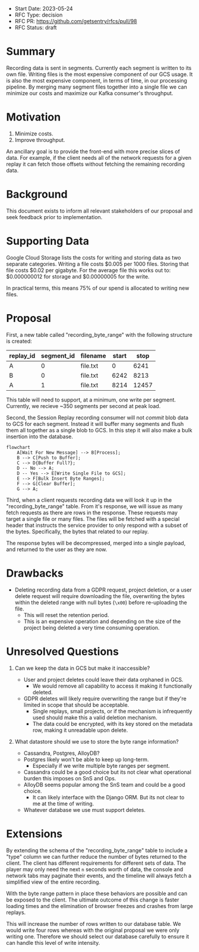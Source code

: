 - Start Date: 2023-05-24
- RFC Type: decision
- RFC PR: https://github.com/getsentry/rfcs/pull/98
- RFC Status: draft

# Summary

Recording data is sent in segments. Currently each segment is written to its own file. Writing files is the most expensive component of our GCS usage. It is also the most expensive component, in terms of time, in our processing pipeline. By merging many segment files together into a single file we can minimize our costs and maximize our Kafka consumer's throughput.

# Motivation

1. Minimize costs.
2. Improve throughput.

An ancillary goal is to provide the front-end with more precise slices of data. For example, if the client needs all of the network requests for a given replay it can fetch those offsets without fetching the remaining recording data.

# Background

This document exists to inform all relevant stakeholders of our proposal and seek feedback prior to implementation.

# Supporting Data

Google Cloud Storage lists the costs for writing and storing data as two separate categories. Writing a file costs $0.005 per 1000 files. Storing that file costs $0.02 per gigabyte. For the average file this works out to: $0.000000012 for storage and $0.00000005 for the write.

In practical terms, this means 75% of our spend is allocated to writing new files.

# Proposal

First, a new table called "recording_byte_range" with the following structure is created:

| replay_id | segment_id | filename | start | stop  |
| --------- | ---------- | -------- | ----- | ----- |
| A         | 0          | file.txt | 0     | 6241  |
| B         | 0          | file.txt | 6242  | 8213  |
| A         | 1          | file.txt | 8214  | 12457 |

This table will need to support, at a minimum, one write per segment. Currently, we recieve ~350 segments per second at peak load.

Second, the Session Replay recording consumer will not _commit_ blob data to GCS for each segment. Instead it will buffer many segments and flush them all together as a single blob to GCS. In this step it will also make a bulk insertion into the database.

```mermaid
flowchart
    A[Wait For New Message] --> B[Process];
    B --> C[Push to Buffer];
    C --> D{Buffer Full?};
    D -- No --> A;
    D -- Yes --> E[Write Single File to GCS];
    E --> F[Bulk Insert Byte Ranges];
    F --> G[Clear Buffer];
    G --> A;
```

Third, when a client requests recording data we will look it up in the "recording_byte_range" table. From it's response, we will issue as many fetch requests as there are rows in the response. These requests may target a single file or many files. The files will be fetched with a special header that instructs the service provider to only respond with a subset of the bytes. Specifically, the bytes that related to our replay.

The response bytes will be decompressed, merged into a single payload, and returned to the user as they are now.

# Drawbacks

- Deleting recording data from a GDPR request, project deletion, or a user delete request will require downloading the file, overwriting the bytes within the deleted range with null bytes (`\x00`) before re-uploading the file.
  - This will reset the retention period.
  - This is an expensive operation and depending on the size of the project being deleted a very time consuming operation.

# Unresolved Questions

1. Can we keep the data in GCS but make it inaccessible?

   - User and project deletes could leave their data orphaned in GCS.
     - We would remove all capability to access it making it functionally deleted.
   - GDPR deletes will likely require overwriting the range but if they're limited in scope that should be acceptable.
     - Single replays, small projects, or if the mechanism is infrequently used should make this a valid deletion mechanism.
     - The data could be encrypted, with its key stored on the metadata row, making it unreadable upon delete.

2. What datastore should we use to store the byte range information?

   - Cassandra, Postgres, AlloyDB?
   - Postgres likely won't be able to keep up long-term.
     - Especially if we write multiple byte ranges per segment.
   - Cassandra could be a good choice but its not clear what operational burden this imposes on SnS and Ops.
   - AlloyDB seems popular among the SnS team and could be a good choice.
     - It can likely interface with the Django ORM. But its not clear to me at the time of writing.
   - Whatever database we use must support deletes.

# Extensions

By extending the schema of the "recording_byte_range" table to include a "type" column we can further reduce the number of bytes returned to the client. The client has different requirements for different sets of data. The player may only need the next `n` seconds worth of data, the console and network tabs may paginate their events, and the timeline will always fetch a simplified view of the entire recording.

With the byte range pattern in place these behaviors are possible and can be exposed to the client. The ultimate outcome of this change is faster loading times and the elimination of browser freezes and crashes from large replays.

This will increase the number of rows written to our database table. We would write four rows whereas with the original proposal we were only writing one. Therefore we should select our database carefully to ensure it can handle this level of write intensity.
